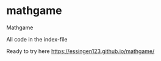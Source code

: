 # mathgame
Mathgame

All code in the index-file

Ready to try here
https://essingen123.github.io/mathgame/
